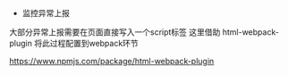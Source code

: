 

* 监控异常上报

大部分异常上报需要在页面直接写入一个script标签 这里借助 html-webpack-plugin 将此过程配置到webpack环节

https://www.npmjs.com/package/html-webpack-plugin
